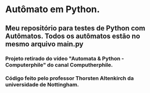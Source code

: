 # Autômato em Python.

## Meu repositório para testes de Python com Autômatos. Todos os autômatos estão no mesmo arquivo main.py

### Projeto retirado do vídeo "Automata & Python - Computerphile" do canal Computherphile.
### Código feito pelo professor Thorsten Altenkirch da universidade de Nottingham.
